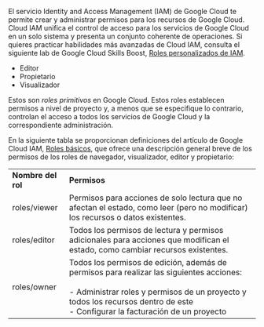 El servicio Identity and Access Management (IAM) de Google Cloud te permite crear y administrar permisos para los recursos de Google Cloud. Cloud IAM unifica el control de acceso para los servicios de Google Cloud en un solo sistema y presenta un conjunto coherente de operaciones.
Si quieres practicar habilidades más avanzadas de Cloud IAM, consulta el siguiente lab de Google Cloud Skills Boost, [Roles personalizados de IAM](https://www.cloudskillsboost.google/catalog_lab/955).

- Editor
- Propietario
- Visualizador

Estos son _roles primitivos_ en Google Cloud. Estos roles establecen permisos a nivel de proyecto y, a menos que se especifique lo contrario, controlan el acceso a todos los servicios de Google Cloud y la correspondiente administración.

En la siguiente tabla se proporcionan definiciones del artículo de Google Cloud IAM, [Roles básicos](https://cloud.google.com/iam/docs/understanding-roles#primitive_roles), que ofrece una descripción general breve de los permisos de los roles de navegador, visualizador, editor y propietario:

|   |   |
|---|---|
|**Nombre del rol**|**Permisos**|
|roles/viewer|Permisos para acciones de solo lectura que no afectan el estado, como leer (pero no modificar) los recursos o datos existentes.|
|roles/editor|Todos los permisos de lectura y permisos adicionales para acciones que modifican el estado, como cambiar recursos existentes.|
|roles/owner|Todos los permisos de edición, además de permisos para realizar las siguientes acciones:<br><br>- Administrar roles y permisos de un proyecto y todos los recursos dentro de este<br>- Configurar la facturación de un proyecto|![[mermaid-diagram-2025-04-24-160854.svg]]
